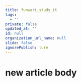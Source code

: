 ```yaml
---
title: funwari_study_it
tags:
  - ''
private: false
updated_at: ''
id: null
organization_url_name: null
slide: false
ignorePublish: ture
---
```

# new article body
